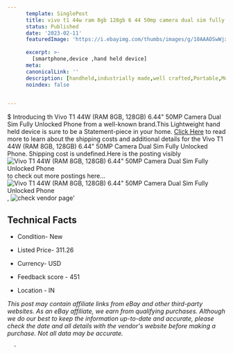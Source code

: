 ```yaml
---
      template: SinglePost
      title: vivo t1 44w ram 8gb 128gb 6 44 50mp camera dual sim fully unlocked phone
      status: Published
      date: '2023-02-11'
      featuredImage: 'https://i.ebayimg.com/thumbs/images/g/10AAAOSwWjxi8jA6/s-l225.jpg'
      
      excerpt: >-
        [smartphone,device ,hand held device]
      meta:
      canonicalLink: ''
      description: [handheld,industrially made,well crafted,Portable,Mobile,Compact,Convenient,Lightweight,Maneuverable,Man-portable,Miniature,Carriable,Hand-held,Light,Holdable,Transportable,Mobile device,Pocket-sized,On-the-go,Wireless,Cordless,Compact size,Convenient size, smartphone,device ,hand held device]
      noindex: false
      

---
```

$
      Introducing th Vivo T1 44W (RAM 8GB, 128GB) 6.44" 50MP Camera Dual Sim Fully Unlocked Phone from a well-known brand.This Lightweight hand held device is sure to be a Statement-piece in your home. [Click Here](https://www.ebay.com/itm/334527647192?hash=item4de366cdd8%3Ag%3A10AAAOSwWjxi8jA6&amdata=enc%3AAQAHAAAA4BoToGp4IFXSacj33PWVHFyMcL56sosUCQNhBcXLLilZu7vAuHQ4%2BV%2B%2Bsag%2B94fUfLxunx0G37IhlO68ZM%2F%2Bxn99Qu3Jw%2FNzhaGS8wjV55KqPDayKgv08aVFrotKfXZW0djxG%2BUjJdDo7%2BRERrgcWuVaxIwd7jSi6Lc9u0UQYBMcDJHx%2FkfrLawnSvwvonKhlg3WkCuXtJUZptVT1AqWIkqZjR0Sgm02s5BroWvv2zxkqVhzlfhmd5bTJSvavs1aQIXGMjQwTi3505wuAgibkGeeHg7KAYTwWfjThBXZ5RXE&mkevt=1&mkcid=1&mkrid=711-53200-19255-0&campid=%253CePNCampaignId%253E&customid=%253CreferenceId%253E&toolid=10049) to read more to learn about the shipping costs and additional details for the Vivo T1 44W (RAM 8GB, 128GB) 6.44" 50MP Camera Dual Sim Fully Unlocked Phone. Shipping cost is undefined.Here is the posting visibly ![Vivo T1 44W (RAM 8GB, 128GB) 6.44" 50MP Camera Dual Sim Fully Unlocked Phone](https://i.ebayimg.com/thumbs/images/g/10AAAOSwWjxi8jA6/s-l225.jpg) to check out more postings here... ![Vivo T1 44W (RAM 8GB, 128GB) 6.44" 50MP Camera Dual Sim Fully Unlocked Phone](https://i.ebayimg.com/images/g/10AAAOSwWjxi8jA6/s-l500.jpg), ![check vendor page](https://origin-galleryplus.ebayimg.com/ws/web/334527647192_2_0_1/225x225.jpg,https://origin-galleryplus.ebayimg.com/ws/web/334527647192_3_0_1/225x225.jpg,https://origin-galleryplus.ebayimg.com/ws/web/334527647192_4_0_1/225x225.jpg,https://origin-galleryplus.ebayimg.com/ws/web/334527647192_5_0_1/225x225.jpg,https://origin-galleryplus.ebayimg.com/ws/web/334527647192_6_0_1/225x225.jpg,https://origin-galleryplus.ebayimg.com/ws/web/334527647192_7_0_1/225x225.jpg,https://origin-galleryplus.ebayimg.com/ws/web/334527647192_8_0_1/225x225.jpg,https://origin-galleryplus.ebayimg.com/ws/web/334527647192_9_0_1/225x225.jpg,https://origin-galleryplus.ebayimg.com/ws/web/334527647192_10_0_1/225x225.jpg,https://origin-galleryplus.ebayimg.com/ws/web/334527647192_11_0_1/225x225.jpg,https://origin-galleryplus.ebayimg.com/ws/web/334527647192_12_0_1/225x225.jpg)'

      

 ## Technical Facts 



     
      

 - Condition- New 


      

 - Listed Price- 311.26 


      

 - Currency- USD 


      

 - Feedback score - 451 


      

 - Location - IN 


      
      

 *_This post may contain affiliate links from eBay and other third-party websites. As an eBay affiliate, we earn from qualifying purchases. Although we do our best to keep the information up-to-date and accurate, please check the date and all details with the vendor's website before making a purchase. Not all data may be accurate._*




      -
